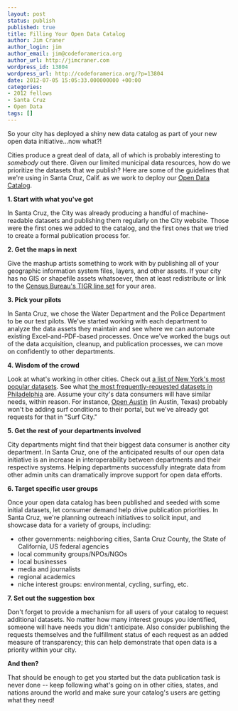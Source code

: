 ```yaml
---
layout: post
status: publish
published: true
title: Filling Your Open Data Catalog
author: Jim Craner
author_login: jim
author_email: jim@codeforamerica.org
author_url: http://jimcraner.com
wordpress_id: 13804
wordpress_url: http://codeforamerica.org/?p=13804
date: 2012-07-05 15:05:33.000000000 +00:00
categories:
- 2012 fellows
- Santa Cruz
- Open Data
tags: []
---
```

So your city has deployed a shiny new data catalog as part of your new open data initiative...now what?!

Cities produce a great deal of data, all of which is probably interesting to *somebody* out there. Given our limited municipal data resources, how do we prioritize the datasets that we publish? Here are some of the guidelines that we're using in Santa Cruz, Calif. as we work to deploy our <a href="http://data.cityofsantacruz.com" target="_blank">Open Data Catalog</a>.

<strong>1. Start with what you've got</strong>

In Santa Cruz, the City was already producing a handful of machine-readable datasets and publishing them regularly on the City website. Those were the first ones we added to the catalog, and the first ones that we tried to create a formal publication process for.

<strong>2. Get the maps in next</strong>

Give the mashup artists something to work with by publishing all of your geographic information system files, layers, and other assets. If your city has no GIS or shapefile assets whatsoever, then at least redistribute or link to the <a href="http://www.census.gov/geo/www/tiger/tgrshp2011/tgrshp2011.html" target="_blank">Census Bureau's TIGR line set</a> for your area.

<strong>3. Pick your pilots</strong>

In Santa Cruz, we chose the Water Department and the Police Department to be our test pilots. We've started working with each department to analyze the data assets they maintain and see where we can automate existing Excel-and-PDF-based processes. Once we've worked the bugs out of the data acquisition, cleanup, and publication processes, we can move on confidently to other departments.

<strong>4. Wisdom of the crowd</strong>

Look at what's working in other cities. Check out <a href="https://nycopendata.socrata.com/browse?sortBy=most_accessed&amp;sortPeriod=week" target="_blank">a list of New York's most popular datasets</a>. See what <a href="http://opendataphilly.org/contest/entries/" target="_blank">the most frequently-requested datasets in Philadelphia</a> are. Assume your city's data consumers will have similar needs, within reason. For instance, <a href="https://data.austintexas.gov/" target="_blank">Open Austin</a> (in Austin, Texas) probably won't be adding surf conditions to their portal, but we've already got requests for that in "Surf City."

<strong>5. Get the rest of your departments involved</strong>

City departments might find that their biggest data consumer is another city department. In Santa Cruz, one of the anticipated results of our open data initiative is an increase in interoperability between departments and their respective systems. Helping departments successfully integrate data from other admin units can dramatically improve support for open data efforts.

<strong>6. Target specific user groups</strong>

Once your open data catalog has been published and seeded with some initial datasets, let consumer demand help drive publication priorities. In Santa Cruz, we're planning outreach initiatives to solicit input, and showcase data for a variety of groups, including:
<ul>
	<li>other governments: neighboring cities, Santa Cruz County, the State of California, US federal agencies</li>
	<li>local community groups/NPOs/NGOs</li>
	<li>local businesses</li>
	<li>media and journalists</li>
	<li>regional academics</li>
	<li>niche interest groups: environmental, cycling, surfing, etc.</li>
</ul>
<strong>7. Set out the suggestion box</strong>

Don't forget to provide a mechanism for all users of your catalog to request additional datasets. No matter how many interest groups you identified, someone will have needs you didn't anticipate. Also consider publishing the requests themselves and the fulfillment status of each request as an added measure of transparency; this can help demonstrate that open data is a priority within your city.

<strong>And then?</strong>

That should be enough to get you started but the data publication task is never done -- keep following what's going on in other cities, states, and nations around the world and make sure your catalog's users are getting what they need!
